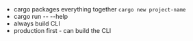 ##

* cargo packages everything together
```cargo new project-name```
* cargo run -- --help
* always build CLI
* production first - can build the CLI


